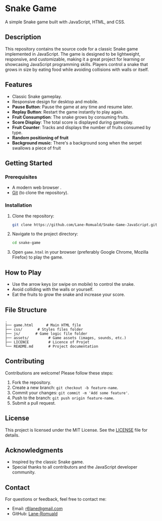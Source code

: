 # Snake Game

A simple Snake game built with JavaScript, HTML, and CSS.

## Description
This repository contains the source code for a classic Snake game implemented in JavaScript. The game is designed to be lightweight, responsive, and customizable, making it a great project for learning or showcasing JavaScript programming skills. Players control a snake that grows in size by eating food while avoiding collisions with walls or itself.

## Features
- Classic Snake gameplay.
- Responsive design for desktop and mobile.
- **Pause Button**: Pause the game at any time and resume later.
- **Replay Button**: Restart the game instantly to play again.
- **Fruit Consumption**: The snake grows by consuming fruits.
- **Score Display**: The total score is displayed during gameplay.
- **Fruit Counter**: Tracks and displays the number of fruits consumed by type.
- **Random positioning of fruit**
- **Background music**: There's a background song when the serpet swallows a piece of fruit

## Getting Started

### Prerequisites
- A modern web browser .
- [Git](https://git-scm.com/) (to clone the repository).

### Installation

1. Clone the repository:
    ```bash
    git clone https://github.com/Lane-Romuald/Snake-Game-JavaScript.git
    ```

2. Navigate to the project directory:
    ```bash
    cd snake-game
    ```

3. Open `game.html` in your browser (preferably Google Chrome, Mozilla Firefox) to play the game.


## How to Play
- Use the arrow keys (or swipe on mobile) to control the snake.
- Avoid colliding with the walls or yourself.
- Eat the fruits to grow the snake and increase your score.

## File Structure
```
.
├── game.html      # Main HTML file
├── css/       # Styles files folder
├── js/       # Game logic file folder
├── assets/         # Game assets (images, sounds, etc.)
├── LICENCE         # Licence of Projet
└── README.md       # Project documentation

```

## Contributing
Contributions are welcome! Please follow these steps:
1. Fork the repository.
2. Create a new branch: `git checkout -b feature-name`.
3. Commit your changes: `git commit -m 'Add some feature'`.
4. Push to the branch: `git push origin feature-name`.
5. Submit a pull request.

## License
This project is licensed under the MIT License. See the [LICENSE](LICENSE) file for details.

## Acknowledgments
- Inspired by the classic Snake game.
- Special thanks to all contributors and the JavaScript developer community.

## Contact
For questions or feedback, feel free to contact me:
- Email: r6lane@gmail.com
- GitHub: [Lane-Romuald](https://github.com/Lane-Romuald)
